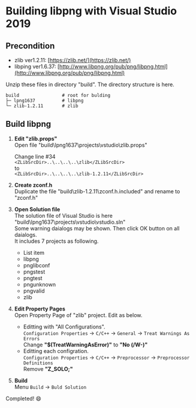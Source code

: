 # **Building libpng with Visual Studio 2019**

## Precondition

 - zlib ver1.2.11: [https://zlib.net/](https://zlib.net/)
 - libping ver1.6.37: [http://www.libpng.org/pub/png/libpng.html](http://www.libpng.org/pub/png/libpng.html)

Unzip these files in directory "build".
The directory structure is here.

    build                # root for bulding
    ├─ lpng1637          # libpng
    └─ zlib-1.2.11       # zlib

## Build libpng

 1. **Edit "zlib.props"**<br>
    Open file "build\lpng1637\projects\vstudio\zlib.props"

    Change line #34<br>
    `<ZLibSrcDir>..\..\..\..\zlib</ZLibSrcDir>`<br>
    to<br>
    `<ZLibSrcDir>..\..\..\..\zlib-1.2.11</ZLibSrcDir>`<br>
    
 2. **Create zconf.h**<br>
  Duplicate the file "build\zlib-1.2.11\zconf.h.included" and rename to "zconf.h"

 3. **Open Solution file**<br>
   The solution file of Visual Studio is here "build\lpng1637\projects\vstudio\vstudio.sln"<br>
   Some warning daialogs may be shown. Then click OK button on all daialogs.<br> 
   It includes 7 projects as following.

	 - List item
	 - libpng
	 - pnglibconf
	 - pngstest
	 - pngtest
	 - pngunknown
	 - pngvalid
	 - zlib

 4. **Edit Property Pages**<br>
  Open Property Page of "zlib" project.
  Edit as below.<br>
    - Editting with "All Configurations".<br>
      `Configuration Properties` &rarr; `C/C++` &rarr; `General` &rarr; `Treat Warnings As Errors`<br>
      Change **"$(TreatWarningAsError)"** to **"No (/W-)"**
    - Editting each configration.<br>
      `Configuration Properties` &rarr; `C/C++` &rarr; `Preprocessor` &rarr; `Preprocessor Definitions`<br>
      Remove **"Z_SOLO;"**

 5. **Build**<br>
   Menu `Build` &rarr; `Buld Solution`

Completed\! :smile: